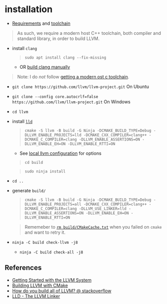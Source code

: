# installation

- [Requirements](https://llvm.org/docs/GettingStarted.html#software) and [toolchain](https://llvm.org/docs/GettingStarted.html#host-c-toolchain-both-compiler-and-standard-library)
> As such, we require a modern host C++ toolchain, both compiler and standard library, in order to build LLVM.
- install `clang`
	> `sudo apt install clang --fix-missing`

	- OR [build clang manually](https://clang.llvm.org/get_started.html)

> Note: I do *not* follow [getting a modern ost c toolchain](https://llvm.org/docs/GettingStarted.html#getting-a-modern-host-c-toolchain).

- `git clone https://github.com/llvm/llvm-project.git` On Ubuntu
- `git clone --config core.autocrlf=false https://github.com/llvm/llvm-project.git` On Windows

- `cd llvm`

- install [`lld`](https://lld.llvm.org/)
  > `cmake -S llvm -B build -G Ninja -DCMAKE_BUILD_TYPE=Debug -DLLVM_ENABLE_PROJECTS=lld -DCMAKE_CXX_COMPILER=clang++ -DCMAKE_C_COMPILER=clang -DLLVM_ENABLE_ASSERTIONS=ON -DLLVM_ENABLE_EH=ON -DLLVM_ENABLE_RTTI=ON`

	- See [local llvm configuration](https://llvm.org/docs/GettingStarted.html#local-llvm-configuration) for options

	> `cd build`

	> `sudo ninja install`

- `cd ..`

- generate `build/`
  > `cmake -S llvm -B build -G Ninja -DCMAKE_BUILD_TYPE=Debug -DLLVM_ENABLE_PROJECTS=all -DCMAKE_CXX_COMPILER=clang++ -DCMAKE_C_COMPILER=clang -DLLVM_USE_LINKER=lld -DLLVM_ENABLE_ASSERTIONS=ON -DLLVM_ENABLE_EH=ON -DLLVM_ENABLE_RTTI=ON`

  > Rememeber to [`rm build/CMakeCache.txt`](https://discourse.llvm.org/t/host-compiler-does-not-support-fuse-ld-lld-error-when-running-cmake-command-that-used-to-work/68008/5?u=hengfengwei)
when you failed on `cmake` and want to retry it.

- `ninja -C build check-llvm -j8`
	- `ninja -C build check-all -j8`

## References
- [Getting Started with the LLVM System](https://llvm.org/docs/GettingStarted.html)
- [Building LLVM with CMake](https://llvm.org/docs/CMake.html)
- [How do you build all of LLVM? @ stackoverflow](https://stackoverflow.com/a/68753935/1833118)
- [LLD - The LLVM Linker](https://lld.llvm.org/)
